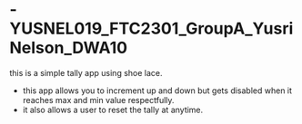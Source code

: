 # -YUSNEL019_FTC2301_GroupA_YusriNelson_DWA10
this is a simple tally app using shoe lace.
- this app allows you to increment up and down but gets disabled when it 
reaches max and min value respectfully.
- it also allows a user to reset the tally at anytime.

